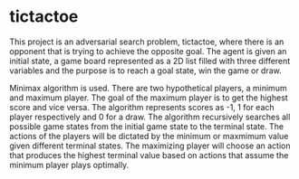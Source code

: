 # tictactoe
This project is an adversarial search problem, tictactoe, where there is an opponent that is trying to achieve the opposite goal. The agent is given an initial state, a game board represented as a 2D list filled with three different variables and the purpose is to reach a goal state, win the game or draw.

Minimax algorithm is used. There are two hypothetical players, a minimum and maximum player. The goal of the maximum player is to get the highest score and vice versa. The algorithm represents scores as -1, 1 for each player respectively and 0 for a draw. The algorithm recursively searches all possible game states from the initial game state to the terminal state. The actions of the players will be dictated by the minimum or maxmimum value given different terminal states. The maximizing player will choose an action that produces the highest terminal value based on actions that assume the minimum player plays optimally. 
